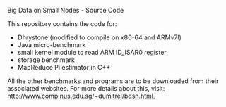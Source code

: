 Big Data on Small Nodes - Source Code

This repository contains the code for:
- Dhrystone (modified to compile on x86-64 and ARMv7l)
- Java micro-benchmark
- small kernel module to read ARM ID_ISAR0 register
- storage benchmark
- MapReduce Pi estimator in C++

All the other benchmarks and programs are to be downloaded from 
their associated websites. For more details about this, visit:
http://www.comp.nus.edu.sg/~dumitrel/bdsn.html.
